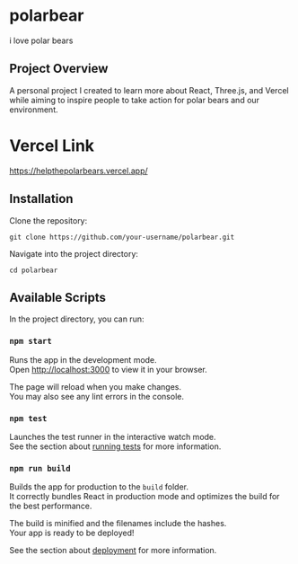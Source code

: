# polarbear
i love polar bears

## Project Overview
A personal project I created to learn more about React, Three.js, and Vercel while aiming to inspire people to take action for polar bears and our environment.

# Vercel Link
https://helpthepolarbears.vercel.app/
  
## Installation
Clone the repository:
```
git clone https://github.com/your-username/polarbear.git
```
Navigate into the project directory:
```
cd polarbear
```

## Available Scripts

In the project directory, you can run:

### `npm start`

Runs the app in the development mode.\
Open [http://localhost:3000](http://localhost:3000) to view it in your browser.

The page will reload when you make changes.\
You may also see any lint errors in the console.

### `npm test`

Launches the test runner in the interactive watch mode.\
See the section about [running tests](https://facebook.github.io/create-react-app/docs/running-tests) for more information.

### `npm run build`

Builds the app for production to the `build` folder.\
It correctly bundles React in production mode and optimizes the build for the best performance.

The build is minified and the filenames include the hashes.\
Your app is ready to be deployed!

See the section about [deployment](https://facebook.github.io/create-react-app/docs/deployment) for more information.
